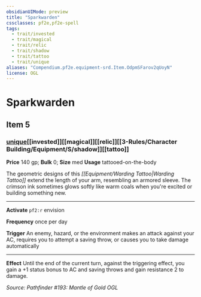 ```yaml
---
obsidianUIMode: preview
title: "Sparkwarden"
cssclasses: pf2e,pf2e-spell
tags:
  - trait/invested
  - trait/magical
  - trait/relic
  - trait/shadow
  - trait/tattoo
  - trait/unique
aliases: "Compendium.pf2e.equipment-srd.Item.OdpmSFarov2qUoyN"
license: OGL
---
```

# Sparkwarden
## Item 5
### [unique](unique "Unique Rarity Trait")[[invested]][[magical]][[relic]][[3-Rules/Character Building/Equipment/S/shadow]][[tattoo]]


**Price** 140 gp; 
**Bulk** 0; **Size** med
**Usage** tattooed-on-the-body

The geometric designs of this _[[Equipment/Warding Tattoo|Warding Tattoo]]_ extend the length of your arm, resembling an armored sleeve. The crimson ink sometimes glows softly like warm coals when you're excited or building something new.

* * *

**Activate** `pf2:r` envision

**Frequency** once per day

**Trigger** An enemy, hazard, or the environment makes an attack against your AC, requires you to attempt a saving throw, or causes you to take damage automatically

* * *

**Effect** Until the end of the current turn, against the triggering effect, you gain a +1 status bonus to AC and saving throws and gain resistance 2 to damage.

*Source: Pathfinder #193: Mantle of Gold*
*OGL*